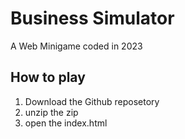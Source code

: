 # Business Simulator

A Web Minigame coded in 2023

## How to play
1. Download the Github reposetory
2. unzip the zip
3. open the index.html
